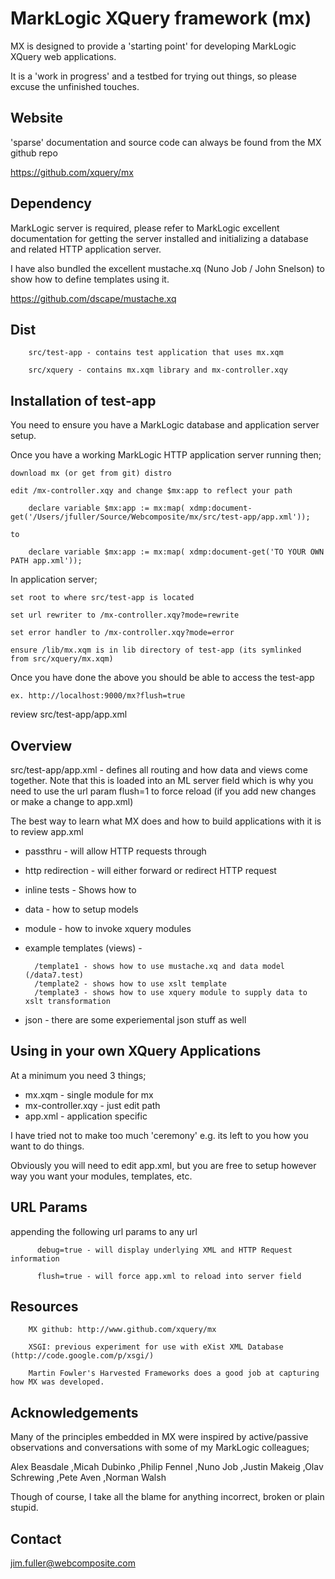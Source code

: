 # MarkLogic XQuery framework (mx)

MX is designed to provide a 'starting point' for developing MarkLogic XQuery web applications.

It is a 'work in progress' and a testbed for trying out things, so
please excuse the unfinished touches.

## Website

'sparse' documentation and source code can always be found from the MX github repo

https://github.com/xquery/mx


## Dependency

MarkLogic server is required, please refer to MarkLogic excellent documentation for getting 
the server installed and initializing a database and related HTTP application server.

I have also bundled the excellent mustache.xq (Nuno Job / John
Snelson) to show how to define templates using it.

https://github.com/dscape/mustache.xq


## Dist


        src/test-app - contains test application that uses mx.xqm

        src/xquery - contains mx.xqm library and mx-controller.xqy


## Installation of test-app


You need to  ensure you have a MarkLogic database and application
server setup. 

Once you have a working MarkLogic HTTP application server running then;

    download mx (or get from git) distro

    edit /mx-controller.xqy and change $mx:app to reflect your path

        declare variable $mx:app := mx:map( xdmp:document-get('/Users/jfuller/Source/Webcomposite/mx/src/test-app/app.xml'));

    to

        declare variable $mx:app := mx:map( xdmp:document-get('TO YOUR OWN PATH app.xml'));


In application server;

    set root to where src/test-app is located 

    set url rewriter to /mx-controller.xqy?mode=rewrite

    set error handler to /mx-controller.xqy?mode=error

    ensure /lib/mx.xqm is in lib directory of test-app (its symlinked
    from src/xquery/mx.xqm)

Once you have done the above you should be able to access the test-app

    ex. http://localhost:9000/mx?flush=true

review src/test-app/app.xml


## Overview


src/test-app/app.xml - defines all routing and how data and views come
together. Note that this is loaded into an ML server field which is
why you need to use the url param flush=1 to force reload (if you add
new changes or make a change to app.xml)

The best way to learn what MX does and how to build applications with
it is to review app.xml

  * passthru - will allow HTTP requests through
  * http redirection - will either forward or redirect HTTP request
  * inline tests - Shows how to 
  * data - how to setup models 
  * module - how to invoke xquery modules
  * example templates (views) -

          /template1 - shows how to use mustache.xq and data model (/data7.test)
          /template2 - shows how to use xslt template
          /template3 - shows how to use xquery module to supply data to xslt transformation
  * json - there are some experiemental json stuff as well


## Using in your own XQuery Applications

At a minimum you need 3 things;

* mx.xqm - single module for mx
* mx-controller.xqy - just edit path
* app.xml - application specific

I have tried not to make too much 'ceremony' e.g. its left to you how
you want to do things.

Obviously you will need to edit app.xml, but you are free to setup
however way you want your modules, templates, etc.


## URL Params


appending the following url params to any url 

          debug=true - will display underlying XML and HTTP Request information

          flush=true - will force app.xml to reload into server field


## Resources


        MX github: http://www.github.com/xquery/mx

        XSGI: previous experiment for use with eXist XML Database (http://code.google.com/p/xsgi/)

        Martin Fowler's Harvested Frameworks does a good job at capturing how MX was developed.


## Acknowledgements


Many of the principles embedded in MX were inspired by active/passive
observations and conversations with some of my MarkLogic colleagues;

Alex Beasdale
,Micah Dubinko
,Philip Fennel
,Nuno Job
,Justin Makeig
,Olav Schrewing
,Pete Aven
,Norman Walsh

Though of course, I take all the blame for anything incorrect, broken or plain stupid.


## Contact

jim.fuller@webcomposite.com

